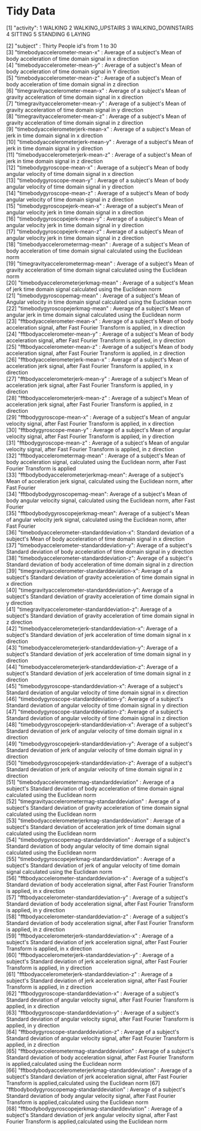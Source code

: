Tidy Data 
========== 
 [1] "activity": 1 WALKING 2 WALKING_UPSTAIRS 3 WALKING_DOWNSTAIRS 4 SITTING 
                 5 STANDING 6 LAYING
                                         
 [2] "subject" : Thirty People id's from 1 to 30                                       
 [3] "timebodyaccelerometer-mean-x" : Average of a subject's Mean of body acceleration of time domain signal in x direction                      
 [4] "timebodyaccelerometer-mean-y" : Average of a subject's Mean of body acceleration of time domain signal in Y direction                    
 [5] "timebodyaccelerometer-mean-z" : Average of a subject's Mean of body acceleration of time domain signal in z direction                    
 [6] "timegravityaccelerometer-mean-x" : Average of a subject's Mean of gravity acceleration of time domain signal in x direction                 
 [7] "timegravityaccelerometer-mean-y" : Average of a subject's Mean of gravity acceleration of time domain signal in y direction                  
 [8] "timegravityaccelerometer-mean-z" : Average of a subject's Mean of gravity acceleration of time domain signal in z direction                  
 [9] "timebodyaccelerometerjerk-mean-x" : Average of a subject's Mean of jerk in time domain signal in x direction                 
[10] "timebodyaccelerometerjerk-mean-y" : Average of a subject's Mean of jerk in time domain signal in y direction                 
[11] "timebodyaccelerometerjerk-mean-z" : Average of a subject's Mean of jerk in time domain signal in z direction                 
[12] "timebodygyroscope-mean-x" : Average of a subject's Mean of body angular velocity of time domain signal in x direction                         
[13] "timebodygyroscope-mean-y" : Average of a subject's Mean of body angular velocity of time domain signal in y direction                         
[14] "timebodygyroscope-mean-z" : Average of a subject's Mean of body angular velocity of time domain signal in z direction                         
[15] "timebodygyroscopejerk-mean-x" : Average of a subject's Mean of  angular velocity jerk in time domain signal in x direction                     
[16] "timebodygyroscopejerk-mean-y" : Average of a subject's Mean of  angular velocity jerk in time domain signal in y direction                     
[17] "timebodygyroscopejerk-mean-z" : Average of a subject's Mean of  angular velocity jerk in time domain signal in z direction                     
[18] "timebodyaccelerometermag-mean" : Average of a subject's Mean of body acceleration of time domain signal calculated using the Euclidean norm                
[19] "timegravityaccelerometermag-mean" : Average of a subject's Mean of gravity acceleration of time domain signal calculated using the Euclidean norm                
[20] "timebodyaccelerometerjerkmag-mean" :  Average of a subject's Mean of jerk time domain signal calculated using the Euclidean norm            
[21] "timebodygyroscopemag-mean" :  Average of a subject's Mean of Angular velocity in time domain signal calculated using the Euclidean norm                        
[22] "timebodygyroscopejerkmag-mean" :  Average of a subject's Mean of angular jerk in time domain signal calculated using the Euclidean norm                    
[23] "fftbodyaccelerometer-mean-x" : Average of a subject's Mean of body acceleration signal, after Fast Fourier Transform is applied, in x direction                       
[24] "fftbodyaccelerometer-mean-y" : Average of a subject's Mean of body acceleration signal, after Fast Fourier Transform is applied, in y direction                                             
[25] "fftbodyaccelerometer-mean-z" : Average of a subject's Mean of body acceleration signal, after Fast Fourier Transform is applied, in z direction                                             
[26] "fftbodyaccelerometerjerk-mean-x" : Average of a subject's Mean of acceleration jerk signal, after Fast Fourier Transform is applied, in x direction                                         
[27] "fftbodyaccelerometerjerk-mean-y" : Average of a subject's Mean of acceleration jerk signal, after Fast Fourier Transform is applied, in y direction                                                           
[28] "fftbodyaccelerometerjerk-mean-z" : Average of a subject's Mean of acceleration jerk signal, after Fast Fourier Transform is applied, in z direction                                                           
[29] "fftbodygyroscope-mean-x" : Average of a subject's Mean of angular velocity signal, after Fast Fourier Transform is applied, in x direction                                                                   
[30] "fftbodygyroscope-mean-y" : Average of a subject's Mean of angular velocity signal, after Fast Fourier Transform is applied, in y direction                          
[31] "fftbodygyroscope-mean-z" : Average of a subject's Mean of angular velocity signal, after Fast Fourier Transform is applied, in z direction                          
[32] "fftbodyaccelerometermag-mean" : Average of a subject's Mean of body acceleration signal, calculated using the Euclidean norm, after Fast Fourier Transform is applied                     
[33] "fftbodybodyaccelerometerjerkmag-mean": Average of a subject's Mean of acceleration jerk signal, calculated using the Euclidean norm, after Fast Fourier             
[34] "fftbodybodygyroscopemag-mean": Average of a subject's Mean of body angular velocity signal, calculated using the Euclidean norm, after Fast Fourier                     
[35] "fftbodybodygyroscopejerkmag-mean": Average of a subject's Mean of angular velocity jerk signal, calculated using the Euclidean norm, after Fast Fourier                                      
[36] "timebodyaccelerometer-standarddeviation-x": Standard deviation of a subject's Mean of body acceleration of time domain signal in x direction        
[37] "timebodyaccelerometer-standarddeviation-y": Average of a subject's Standard deviation of body acceleration of time domain signal in y direction        
[38] "timebodyaccelerometer-standarddeviation-z": Average of a subject's Standard deviation of body acceleration of time domain signal in z direction        
[39] "timegravityaccelerometer-standarddeviation-x": Average of a subject's Standard deviation of gravity acceleration of time domain signal in x direction     
[40] "timegravityaccelerometer-standarddeviation-y": Average of a subject's Standard deviation of gravity acceleration of time domain signal in y direction          
[41] "timegravityaccelerometer-standarddeviation-z": Average of a subject's Standard deviation of gravity acceleration of time domain signal in z direction          
[42] "timebodyaccelerometerjerk-standarddeviation-x": Average of a subject's Standard deviation of jerk acceleration of time domain signal in x direction         
[43] "timebodyaccelerometerjerk-standarddeviation-y": Average of a subject's Standard deviation of jerk acceleration of time domain signal in y direction             
[44] "timebodyaccelerometerjerk-standarddeviation-z": Average of a subject's Standard deviation of jerk acceleration of time domain signal in z direction             
[45] "timebodygyroscope-standarddeviation-x": Average of a subject's Standard deviation of angular velocity of time domain signal in x direction                     
[46] "timebodygyroscope-standarddeviation-y": Average of a subject's Standard deviation of angular velocity of time domain signal in y direction            
[47] "timebodygyroscope-standarddeviation-z": Average of a subject's Standard deviation of angular velocity of time domain signal in z direction            
[48] "timebodygyroscopejerk-standarddeviation-x": Average of a subject's Standard deviation of jerk of angular velocity of time domain signal in x direction        
[49] "timebodygyroscopejerk-standarddeviation-y": Average of a subject's Standard deviation of jerk of angular velocity of time domain signal in y direction        
[50] "timebodygyroscopejerk-standarddeviation-z": Average of a subject's Standard deviation of jerk of angular velocity of time domain signal in z direction        
[51] "timebodyaccelerometermag-standarddeviation" : Average of a subject's Standard deviation of body acceleration of time domain signal calculated using the Euclidean norm       
[52] "timegravityaccelerometermag-standarddeviation" : Average of a subject's Standard deviation of gravity acceleration of time domain signal calculated using the Euclidean norm     
[53] "timebodyaccelerometerjerkmag-standarddeviation" : Average of a subject's Standard deviation of acceleration jerk of time domain signal calculated using the Euclidean norm   
[54] "timebodygyroscopemag-standarddeviation" : Average of a subject's Standard deviation of body angular velocity of time domain signal calculated using the Euclidean norm           
[55] "timebodygyroscopejerkmag-standarddeviation" : Average of a subject's Standard deviation of jerk of angular velocity of time domain signal calculated using the Euclidean norm       
[56] "fftbodyaccelerometer-standarddeviation-x" : Average of a subject's Standard deviation of body acceleration signal, after Fast Fourier Transform is applied, in x direction         
[57] "fftbodyaccelerometer-standarddeviation-y" : Average of a subject's Standard deviation of body acceleration signal, after Fast Fourier Transform is applied, in y direction         
[58] "fftbodyaccelerometer-standarddeviation-z" : Average of a subject's Standard deviation of body acceleration signal, after Fast Fourier Transform is applied, in z direction         
[59] "fftbodyaccelerometerjerk-standarddeviation-x" : Average of a subject's Standard deviation of jerk acceleration signal, after Fast Fourier Transform is applied, in x direction     
[60] "fftbodyaccelerometerjerk-standarddeviation-y" : Average of a subject's Standard deviation of jerk acceleration signal, after Fast Fourier Transform is applied, in y direction     
[61] "fftbodyaccelerometerjerk-standarddeviation-z" : Average of a subject's Standard deviation of jerk acceleration signal, after Fast Fourier Transform is applied, in z direction      
[62] "fftbodygyroscope-standarddeviation-x" : Average of a subject's Standard deviation of angular velocity signal, after Fast Fourier Transform is applied, in x direction             
[63] "fftbodygyroscope-standarddeviation-y" : Average of a subject's Standard deviation of angular velocity signal, after Fast Fourier Transform is applied, in y direction             
[64] "fftbodygyroscope-standarddeviation-z" : Average of a subject's Standard deviation of angular velocity signal, after Fast Fourier Transform is applied, in z direction             
[65] "fftbodyaccelerometermag-standarddeviation" : Average of a subject's Standard deviation of body acceleration signal, after Fast Fourier Transform is applied,calculated using the Euclidean norm        
[66] "fftbodybodyaccelerometerjerkmag-standarddeviation" : Average of a subject's Standard deviation of jerk acceleration signal, after Fast Fourier Transform is applied,calculated using the Euclidean norm
[67] "fftbodybodygyroscopemag-standarddeviation" : Average of a subject's Standard deviation of body angular velocity signal, after Fast Fourier Transform is applied,calculated using the Euclidean norm        
[68] "fftbodybodygyroscopejerkmag-standarddeviation" : Average of a subject's Standard deviation of jerk angular velocity signal, after Fast Fourier Transform is applied,calculated using the Euclidean norm